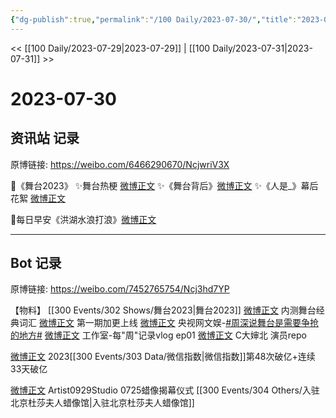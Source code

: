 ```yaml
---
{"dg-publish":true,"permalink":"/100 Daily/2023-07-30/","title":"2023-07-30","created":"2023-08-01T19:02:11.167+08:00","updated":"2023-08-25T12:58:49.129+08:00"}
---
```



<< [[100 Daily/2023-07-29\|2023-07-29]] | [[100 Daily/2023-07-31\|2023-07-31]] >>

# 2023-07-30

## 资讯站 记录

原博链接: https://weibo.com/6466290670/NcjwriV3X

🌟《舞台2023》
✨舞台热梗 [微博正文](https://weibo.com/6466290670/4929158037115047)
✨《舞台背后》[微博正文](https://weibo.com/6466290670/4929176195040310)
✨《人是_》幕后花絮 [微博正文](https://weibo.com/6466290670/4929301382957189)

🌟每日早安《洪湖水浪打浪》[微博正文](https://weibo.com/6466290670/4929130874799324)

---
## Bot 记录

原博链接: https://weibo.com/7452765754/Ncj3hd7YP

【物料】
[[300 Events/302 Shows/舞台2023\|舞台2023]]
[微博正文](https://weibo.com/7837775023/4929157123540693) 内测舞台经典词汇
[微博正文](https://weibo.com/7837775023/4929171812517100) 第一期加更上线
[微博正文](https://weibo.com/7735105675/4929186903628239) 央视网文娱-[#周深说舞台是需要争抢的地方#](https://s.weibo.com/weibo?q=%23%E5%91%A8%E6%B7%B1%E8%AF%B4%E8%88%9E%E5%8F%B0%E6%98%AF%E9%9C%80%E8%A6%81%E4%BA%89%E6%8A%A2%E7%9A%84%E5%9C%B0%E6%96%B9%23)
[微博正文](https://weibo.com/7478855230/4929300187059337) 工作室-每"周"记录vlog ep01
[微博正文](https://weibo.com/6666543586/4928955540573848) C大婶北 演员repo

[微博正文](https://weibo.com/2645753453/4929098554541284) 2023[[300 Events/303 Data/微信指数\|微信指数]]第48次破亿+连续33天破亿

[微博正文](https://weibo.com/6873250805/4929247196219643) Artist0929Studio 0725蜡像揭幕仪式 [[300 Events/304 Others/入驻北京杜莎夫人蜡像馆\|入驻北京杜莎夫人蜡像馆]]
